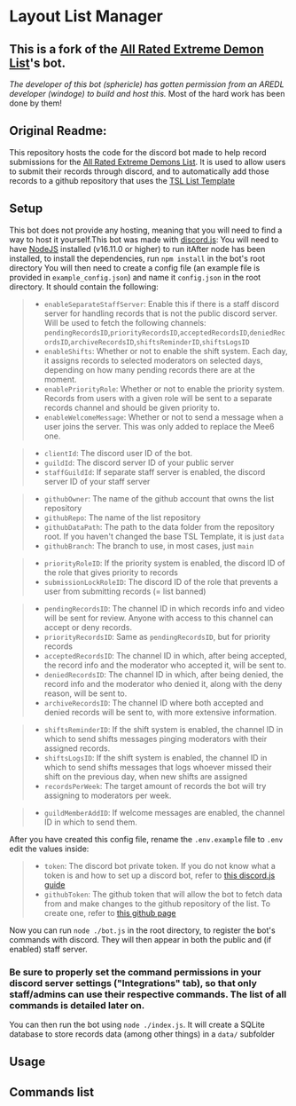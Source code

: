 # Layout List Manager

## This is a fork of the [All Rated Extreme Demon List](https://aredl.net)'s bot.

*The developer of this bot (sphericle) has gotten permission from an AREDL developer (windoge) to build and host this.* Most of the hard work has been done by them!

## Original Readme:

This repository hosts the code for the discord bot made to help record submissions for the [All Rated Extreme Demons List](https://aredl.net). It is used to allow users to submit their records through discord, and to automatically add those records to a github repository that uses the [TSL List Template](https://github.com/TheShittyList/GDListTemplate)

## Setup

This bot does not provide any hosting, meaning that you will need to find a way to host it yourself.This bot was made with [discord.js](https://discord.js.org/): You will need to have [NodeJS](https://nodejs.org/en) installed (v16.11.0 or higher) to run itAfter node has been installed, to install the dependencies, run `npm install` in the bot's root directory
You will then need to create a config file (an example file is provided in `example_config.json`) and name it `config.json` in the root directory. It should contain the following:

> * `enableSeparateStaffServer`: Enable this if there is a staff discord server for handling records that is not the public discord server. Will be used to fetch the following channels: `pendingRecordsID`,`priorityRecordsID`,`acceptedRecordsID`,`deniedRecordsID`,`archiveRecordsID`,`shiftsReminderID`,`shiftsLogsID`
> * `enableShifts`: Whether or not to enable the shift system. Each day, it assigns records to selected moderators on selected days, depending on how many pending records there are at the moment.
> * `enablePriorityRole`: Whether or not to enable the priority system. Records from users with a given role will be sent to a separate records channel and should be given priority to.
> * `enableWelcomeMessage`: Whether or not to send a message when a user joins the server. This was only added to replace the Mee6 one.

> * `clientId`: The discord user ID of the bot.
> * `guildId`: The discord server ID of your public server
> * `staffGuildId`: If separate staff server is enabled, the discord server ID of your staff server

> * `githubOwner`: The name of the github account that owns the list repository
> * `githubRepo`: The name of the list repository
> * `githubDataPath`: The path to the data folder from the repository root. If you haven't changed the base TSL Template, it is just `data`
> * `githubBranch`: The branch to use, in most cases, just `main`

> * `priorityRoleID`: If the priority system is enabled, the discord ID of the role that gives priority to records
> * `submissionLockRoleID`: The discord ID of the role that prevents a user from submitting records (= list banned)

> * `pendingRecordsID`: The channel ID in which records info and video will be sent for review. Anyone with access to this channel can accept or deny records.
> * `priorityRecordsID`: Same as `pendingRecordsID`, but for priority records
> * `acceptedRecordsID`: The channel ID in which, after being accepted, the record info and the moderator who accepted it, will be sent to.
> * `deniedRecordsID`: The channel ID in which, after being denied, the record info and the moderator who denied it, along with the deny reason, will be sent to.
> * `archiveRecordsID`: The channel ID where both accepted and denied records will be sent to, with more extensive information.

> * `shiftsReminderID`: If the shift system is enabled, the channel ID in which to send shifts messages pinging moderators with their assigned records.
> * `shiftsLogsID`: If the shift system is enabled, the channel ID in which to send shifts messages that logs whoever missed their shift on the previous day, when new shifts are assigned
> * `recordsPerWeek`: The target amount of records the bot will try assigning to moderators per week.

> * `guildMemberAddID`: If welcome messages are enabled, the channel ID in which to send them.

After you have created this config file, rename the `.env.example` file to `.env` edit the values inside:

> * `token`: The discord bot private token. If you do not know what a token is and how to set up a discord bot, refer to [this discord.js guide](https://discordjs.guide/preparations/setting-up-a-bot-application.html)
> * `githubToken`: The github token that will allow the bot to fetch data from and make changes to the github repository of the list. To create one, refer to [this github page](https://docs.github.com/en/authentication/keeping-your-account-and-data-secure/managing-your-personal-access-tokens)

Now you can run `node ./bot.js` in the root directory, to register the bot's commands with discord. They will then appear in both the public and (if enabled) staff server.

### Be sure to properly set the command permissions in your discord server settings ("Integrations" tab), so that only staff/admins can use their respective commands. The list of all commands is detailed later on.

You can then run the bot using `node ./index.js`. It will create a SQLite database to store records data (among other things) in a `data/` subfolder

## Usage

## Commands list

